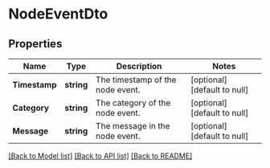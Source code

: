 # NodeEventDto

## Properties
Name | Type | Description | Notes
------------ | ------------- | ------------- | -------------
**Timestamp** | **string** | The timestamp of the node event. | [optional] [default to null]
**Category** | **string** | The category of the node event. | [optional] [default to null]
**Message** | **string** | The message in the node event. | [optional] [default to null]

[[Back to Model list]](../README.md#documentation-for-models) [[Back to API list]](../README.md#documentation-for-api-endpoints) [[Back to README]](../README.md)


